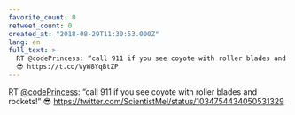 ```yaml
---
favorite_count: 0
retweet_count: 0
created_at: "2018-08-29T11:30:53.000Z"
lang: en
full_text: >-
  RT @codePrincess: “call 911 if you see coyote with roller blades and rockets!”
  😎 https://t.co/VyW8YqBtZP
---
```


RT [@codePrincess](https://twitter.com/codePrincess): “call 911 if you see
coyote with roller blades and rockets!” 😎
<https://twitter.com/ScientistMel/status/1034754434050531329>
